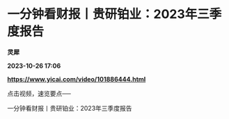 # 一分钟看财报丨贵研铂业：2023年三季度报告
**灵犀**

**2023-10-26 17:06**

**https://www.yicai.com/video/101886444.html**

点击视频，速览要点──

一分钟看财报丨贵研铂业：2023年三季度报告